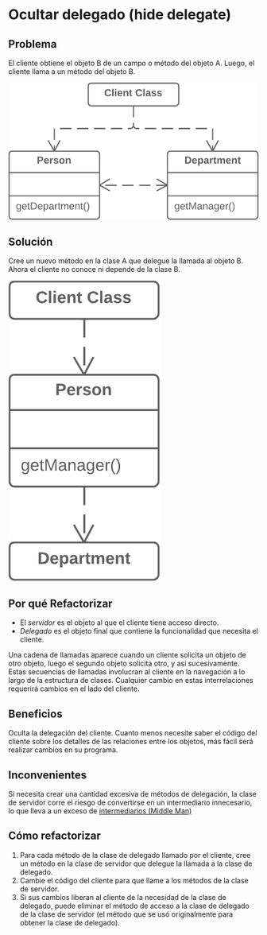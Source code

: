 # Ocultar delegado (hide delegate)

## Problema

El cliente obtiene el objeto B de un campo o método del objeto А. Luego, el cliente llama a un método del objeto B.

![](./assets/Hide%20Delegate%20-%20Before.png)

## Solución

Cree un nuevo método en la clase A que delegue la llamada al objeto B. Ahora el cliente no conoce ni depende de la clase B.

![](./assets/Hide%20Delegate%20-%20After.png)

## Por qué Refactorizar

* El *servidor* es el objeto al que el cliente tiene acceso directo.
* *Delegado* es el objeto final que contiene la funcionalidad que necesita el cliente.

Una cadena de llamadas aparece cuando un cliente solicita un objeto de otro objeto, luego el segundo objeto solicita otro, y así sucesivamente. Estas secuencias de llamadas involucran al cliente en la navegación a lo largo de la estructura de clases. Cualquier cambio en estas interrelaciones requerirá cambios en el lado del cliente.

## Beneficios

Oculta la delegación del cliente. Cuanto menos necesite saber el código del cliente sobre los detalles de las relaciones entre los objetos, más fácil será realizar cambios en su programa.

## Inconvenientes

Si necesita crear una cantidad excesiva de métodos de delegación, la clase de servidor corre el riesgo de convertirse en un intermediario innecesario, lo que lleva a un exceso de [intermediarios (Middle Man)](./MiddleMan.md)

## Cómo refactorizar

1. Para cada método de la clase de delegado llamado por el cliente, cree un método en la clase de servidor que delegue la llamada a la clase de delegado.
2. Cambie el código del cliente para que llame a los métodos de la clase de servidor.
3. Si sus cambios liberan al cliente de la necesidad de la clase de delegado, puede eliminar el método de acceso a la clase de delegado de la clase de servidor (el método que se usó originalmente para obtener la clase de delegado).
